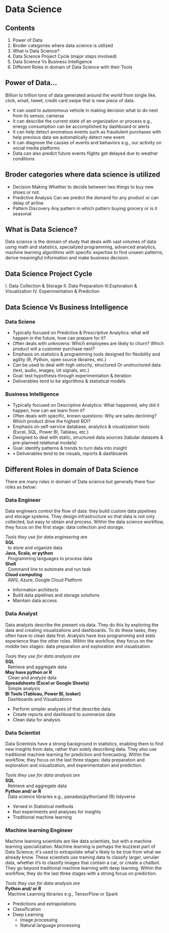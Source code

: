# Data Science 

## Contents
1.	Power of Data
2.	Broder categories where data science is utilized
3.	What is Data Science?
4.	Data Science Project Cycle (major steps involved)
5.	Data Science Vs Business Intelligence
6.	Different Roles in domain of Data Science with their Tools

## Power of Data…
Billion to trillion tons of data generated around the world from single like, click, email, tweet, credit card swipe that is new piece of data. <br>
- It can used to autonomous vehicle in making decision what to do next from its sensor, cameras <br>
- It can describe the current state of an organization or process e.g., energy consumption can be accomplished by dashboard or alerts <br>
- It can help detect anomalous events such as fraudulent purchases with help previous data we automatically detect new event <br>
- It can diagnose the causes of events and behaviors e.g., our activity on social media platforms <br>
- Data can also predict future events flights get delayed due to weather conditions <br>

## Broder categories where data science is utilized 
-	Decision Making
Whether to decide between two things to buy new shoes or not.
-	Predictive Analysis
Can we predict the demand for any product or can delay of airline
-	Pattern Discovery
Any pattern in which pattern buying grocery or is it seasonal

## What is Data Science? 
Data science is the domain of study that deals with vast volumes of data using math and statistics, specialized programming, advanced analytics, machine learning algorithms with specific expertise to find unseen patterns, derive meaningful information and make business decision.


## Data Science Project Cycle 
I.	Data Collection & Storage
II.	Data Preparation
III.Exploration & Visualization
IV.	Experimentation & Prediction 


## Data Science Vs Business Intelligence
 
### Data Sciene <br>
- Typically focused on Predictive & Prescriptive Analytics: what will happen in the future, how can prepare for it? <br>
- Often deals with unknowns: Which employees are likely to churn? Which product will a customer purchase next? <br>
- Emphasis on statistics & programming tools designed for flexibility and agility (R, Python, open source libraires, etc.) <br>
- Can be used to deal with high velocity, structured Or unstructured data (text, audio, images, iot signals, etc.) <br>
- Goal: test hypothesis through experimentation & iteration <br>
- Deliverables tend to be algorithms & statistical models <br>
 
### Business Intelligence <br>
- Typically focused on Descriptive Analytics: What happened, why did it happen, how can we learn from it? <br>
- Often deals with specific, known questions: Why are sales declining? Which product drive the highest ROI? <br>
- Emphasis on self-service database, analytics & visualization tools (Excel, SQL, Power BI, Tableau, etc.) <br>
- Designed to deal with static, structured data sources (tabular datasets & pre-planned relational models) <br>
- Goal: identify patterns & trends to turn data into insight <br>
- •	Deliverables tend to be visuals, reports & dashboards <br>

## Different Roles in domain of Data Science 
There are many roles in domain of Data science but generally there four roles as below: <br>

### Data Engineer
Data engineers control the flow of data: they build custom data pipelines and storage systems. They design infrastructure so that data is not only collected, but easy to obtain and process. Within the data science workflow, they focus on the first stage: data collection and storage.

*Tools they use for data engineering are*  <br>
**SQL** <br>
&nbsp; to store and organize data <br>
**Java, Scala, or python** <br>
&nbsp; Programming languages to process data <br>
**Shell** <br>
&nbsp; Command line to automate and run task <br>
**Cloud computing** <br>
&nbsp; AWS, Azure, Google Cloud Platform <br>
-	Information architects
-	Build data pipelines and storage solutions
-	Maintain data access

###	Data Analyst
 Data analysts describe the present via data. They do this by exploring the data and creating visualizations and dashboards. To do these tasks, they often have to clean data first. Analysts have less programming and stats experience than the other roles. Within the workflow, they focus on the middle two stages: data preparation and exploration and visualization.

*Tools they use for data analysis are* <br> 
**SQL**  <br />
&nbsp; Retrieve and aggregate data <br>
**May have python or R** <br />
&nbsp; Clean and analyze data <br>
**Spreadsheets (Excel or Google Sheets)** <br />
&nbsp; Simple analysis <br>
**BI Tools (Tableau, Power BI, looker)** <br />
&nbsp; Dashboards and Visualizations

-	Perform simpler analyses of that describe data
-	Create reports and dashboard to summarize data
-	Clean data for analysis

###	Data Scientist
Data Scientists have a strong background in statistics, enabling them to find new insights from data, rather than solely describing data. They also use traditional machine learning for prediction and forecasting. Within the workflow, they focus on the last three stages: data preparation and exploration and visualization, and experimentation and prediction.

*Tools they use for data analysis are* <br> 
**SQL** <br>
&nbsp; Retrieve and aggregate data <br>
**Python and/ or R** <br>
 &nbsp; Data science libraries e.g., panadas(python)and (R) 
 tidyverse <br>
-	Versed in Statistical methods
-	Run experiments and analyses for insights 
-	Traditional machine learning


### Machine learning Engineer
Machine learning scientists are like data scientists, but with a machine learning specialization. Machine learning is perhaps the buzziest part of Data Science; it's used to extrapolate what's likely to be true from what we already know. These scientists use training data to classify larger, unrulier data, whether it’s to classify images that contain a car, or create a chatbot. They go beyond traditional machine learning with deep learning. Within the workflow, they do the last three stages with a strong focus on prediction. 

*Tools they use for data analysis are* <br> 
**Python and/ or R** <br>
 &nbsp; Machine Learning libraries e.g., TensorFlow or Spark
-	Predictions and extrapolations
-	Classification 
-	Deep Learning
    - Image processing
    - Natural language processing

